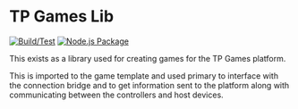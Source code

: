 # TP Games Lib

[![Build/Test](https://github.com/Toilet-Paper-Games/core/actions/workflows/test.yml/badge.svg)](https://github.com/Toilet-Paper-Games/core/actions/workflows/test.yml)
[![Node.js Package](https://github.com/Toilet-Paper-Games/core/actions/workflows/npm-publish-github-packages.yml/badge.svg)](https://github.com/Toilet-Paper-Games/core/actions/workflows/npm-publish-github-packages.yml)

This exists as a library used for creating games for the TP Games platform.

This is imported to the game template and used primary to interface with the connection bridge and to get information sent to the platform along with communicating between the controllers and host devices.
